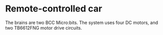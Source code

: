 # Remote-controlled car
The brains are two BCC Micro:bits. The system uses four DC motors, and two TB6612FNG motor drive circuits.  
